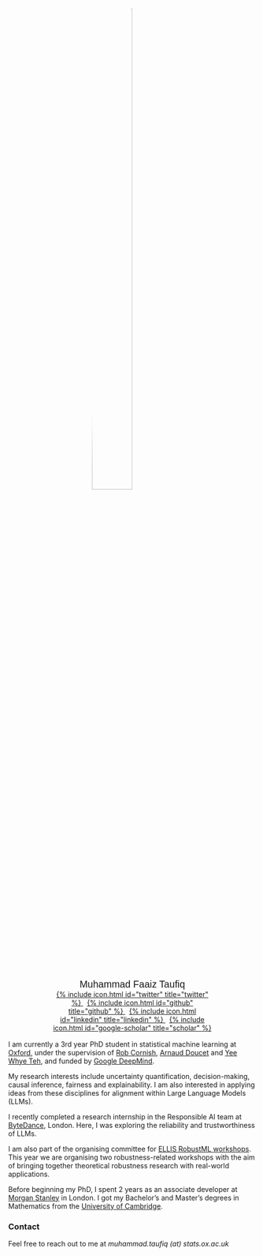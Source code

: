 <div style="margin: auto; width: 65%">
  <img src="{{ site.url }}/img/faait.jpg"
  style="display:block; margin-left:auto; margin-right:auto; border-radius:50%; width:50%;">

  <p style="text-align:center; margin-top:5%; margin-bottom:0%; font-size: 140%; font-family:sans-serif">
    Muhammad Faaiz Taufiq
  </p>
  <p style="text-align:center; margin:0%;">
    <a href="https://www.twitter.com/FaaizTaufiq">
      {% include icon.html id="twitter" title="twitter" %}
    </a>
    &nbsp;
    <a href="https://github.com/faaizT">
      {% include icon.html id="github" title="github" %}
    </a>
    &nbsp;
    <a href="https://www.linkedin.com/in/muhammadftaufiq/">
      {% include icon.html id="linkedin" title="linkedin" %}
    </a>
    &nbsp;
    <a href="https://scholar.google.com/citations?hl=en&user=oDL6ahoAAAAJ">
      {% include icon.html id="google-scholar" title="scholar" %}
    </a>
  </p>
</div>
<br style="line-height:10%;">

I am currently a 3rd year PhD student in statistical machine learning at [Oxford](http://www.ox.ac.uk/), under the supervision of [Rob Cornish](https://jrmcornish.github.io/), [Arnaud Doucet](https://www.stats.ox.ac.uk/~doucet/) and [Yee Whye Teh](http://www.stats.ox.ac.uk/~teh/), and funded by [Google DeepMind](https://deepmind.com/).

My research interests include uncertainty quantification, decision-making, causal inference, fairness and explainability. I am also interested in applying ideas from these disciplines for alignment within Large Language Models (LLMs).

I recently completed a research internship in the Responsible AI team at [ByteDance](https://www.bytedance.com/), London. Here, I was exploring the reliability and trustworthiness of LLMs.

I am also part of the organising committee for [ELLIS RobustML workshops](https://sites.google.com/view/robustml2024). This year we are organising two robustness-related workshops with the aim of bringing together theoretical robustness research with real-world applications.
<!-- Prior to this, I also interned at [Amazon](https://aws.amazon.com/) in Tubingen, Germany in 2022, where I worked on [robust explanability methods](https://arxiv.org/abs/2301.04041). -->
<!-- Some of my past research includes applications of [conformal prediction in contextual bandits](https://arxiv.org/abs/2206.04405), and using [causal inference to assess digital twin models](https://arxiv.org/abs/2301.07210). -->

Before beginning my PhD, I spent 2 years as an associate developer at [Morgan Stanley](https://www.morganstanley.com/) in London. I got my Bachelor’s and Master’s degrees in Mathematics from the [University of Cambridge](https://www.cam.ac.uk/).

### Contact

Feel free to reach out to me at _muhammad.taufiq (at) stats.ox.ac.uk_
